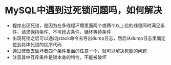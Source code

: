 # MySQL中遇到过死锁问题吗，如何解决
- 程序出现死锁，是因为在多线程环境里面两个或两个以上给的线程同时满足条件、请求保持条件、不可抢占条件、循环等待条件
- 出现死锁之后可以通过jstack命令去导出dump日志，然后从dump日志里面定位到具体死锁的程序代码
- 通过修改去破坏者四个条件里面的任意一个，就可以解决死锁的问题
- 注意其中互斥条件是锁本身的特性，不能被破坏